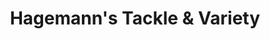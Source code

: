 ---
title: "Hagemann's Tackle & Variety"
url: /shohola/hagemanns-tackle-and-variety/
shop: fishing
---